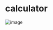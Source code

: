 # calculator
![image](https://user-images.githubusercontent.com/53513656/62833511-24b66800-bc6a-11e9-8ac1-9725d19c9398.png)
